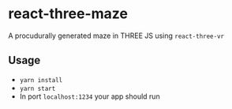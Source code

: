 # react-three-maze

A procudurally generated maze in THREE JS using `react-three-vr`

## Usage

- `yarn install`
- `yarn start`
- In port `localhost:1234` your app should run
